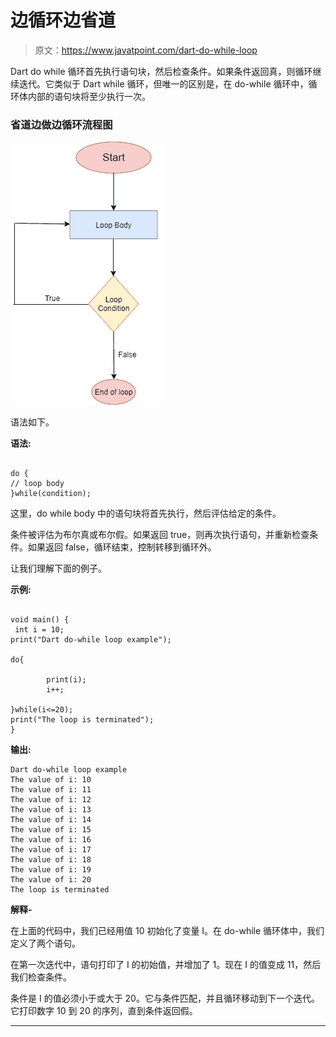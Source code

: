 # 边循环边省道

> 原文：<https://www.javatpoint.com/dart-do-while-loop>

Dart do while 循环首先执行语句块，然后检查条件。如果条件返回真，则循环继续迭代。它类似于 Dart while 循环，但唯一的区别是，在 do-while 循环中，循环体内部的语句块将至少执行一次。

### 省道边做边循环流程图

![Dart do while Loop](img/b9b19623b9b5c4ccc8830ede26c9c1af.png)

语法如下。

**语法:**

```

do {
// loop body
}while(condition);

```

这里，do while body 中的语句块将首先执行，然后评估给定的条件。

条件被评估为布尔真或布尔假。如果返回 true，则再次执行语句，并重新检查条件。如果返回 false，循环结束，控制转移到循环外。

让我们理解下面的例子。

**示例:**

```

void main() {
 int i = 10;
print("Dart do-while loop example");

do{

        print(i);
        i++;

}while(i<=20);
print("The loop is terminated");
}

```

**输出:**

```
Dart do-while loop example
The value of i: 10
The value of i: 11
The value of i: 12
The value of i: 13
The value of i: 14
The value of i: 15
The value of i: 16
The value of i: 17
The value of i: 18
The value of i: 19
The value of i: 20
The loop is terminated

```

**解释-**

在上面的代码中，我们已经用值 10 初始化了变量 I。在 do-while 循环体中，我们定义了两个语句。

在第一次迭代中，语句打印了 I 的初始值，并增加了 1。现在 I 的值变成 11，然后我们检查条件。

条件是 I 的值必须小于或大于 20。它与条件匹配，并且循环移动到下一个迭代。它打印数字 10 到 20 的序列，直到条件返回假。

* * *